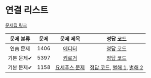 # 연결 리스트

[문제집 링크](https://www.acmicpc.net/workbook/view/7308)

| 문제 분류 | 문제 | 문제 제목 | 정답 코드 |
| :--: | :--: | :--: | :--: |
| 연습 문제 | 1406 | [에디터](https://www.acmicpc.net/problem/1406) | [정답 코드](../0x04/solutions/1406.cpp) |
| 기본 문제✔ | 5397 | [키로거](https://www.acmicpc.net/problem/5397) | [정답 코드](../0x04/solutions/5397.cpp) |
| 기본 문제✔ | 1158 | [요세푸스 문제](https://www.acmicpc.net/problem/1158) | [정답 코드](../0x04/solutions/1158.cpp), [별해 1](../0x04/solutions/1158_1.cpp), [별해 2](../0x04/solutions/1158_2.cpp) |
